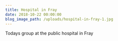 ```yaml
---
title: Hospital in Fray
date: 2018-10-22 00:00:00
blog_image_path: /uploads/hospital-in-fray-1.jpg
---
```


Todays group at the public hospital in Fray
